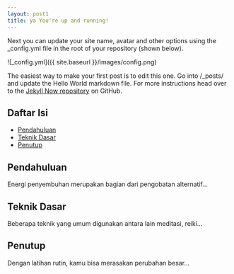 ```yaml
---
layout: post1
title: ya You're up and running!
---
```


Next you can update your site name, avatar and other options using the _config.yml file in the root of your repository (shown below).

![_config.yml]({{ site.baseurl }}/images/config.png)

The easiest way to make your first post is to edit this one. Go into /_posts/ and update the Hello World markdown file. For more instructions head over to the [Jekyll Now repository](https://github.com/barryclark/jekyll-now) on GitHub.
## Daftar Isi
- [Pendahuluan](#pendahuluan)
- [Teknik Dasar](#teknik-dasar)
- [Penutup](#penutup)

## Pendahuluan
Energi penyembuhan merupakan bagian dari pengobatan alternatif...

## Teknik Dasar
Beberapa teknik yang umum digunakan antara lain meditasi, reiki...

## Penutup
Dengan latihan rutin, kamu bisa merasakan perubahan besar...
